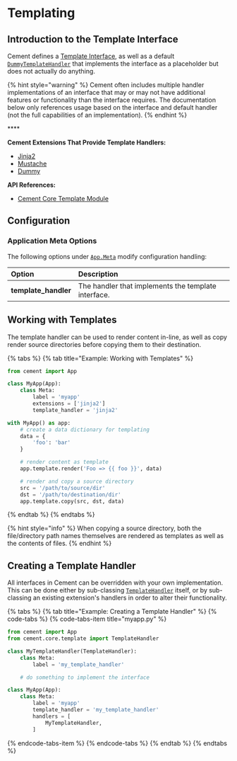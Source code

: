 # Templating

## Introduction to the Template Interface <a id="introduction-to-the-output-interface"></a>

Cement defines a [Template Interface](https://cement.readthedocs.io/en/3.0/api/core/template/#cement.core.template.TemplateInterface), as well as a default [`DummyTemplateHandler`](https://cement.readthedocs.io/en/3.0/api/ext/ext_dummy/#cement.ext.ext_dummy.DummyTemplateHandler) that implements the interface as a placeholder but does not actually do anything.

{% hint style="warning" %}
Cement often includes multiple handler implementations of an interface that may or may not have additional features or functionality than the interface requires. The documentation below only references usage based on the interface and default handler \(not the full capabilities of an implementation\).
{% endhint %}

\*\*\*\*

**Cement Extensions That Provide Template Handlers:**

* ​[Jinja2](../extensions/jinja2.md)
* [Mustache](../extensions/mustache.md)
* [Dummy](../extensions/dummy.md)

**API References:**

* [​Cement Core Template Module​](https://cement.readthedocs.io/en/3.0/api/core/template)

## **Configuration** <a id="configuration"></a>

### **Application Meta Options** <a id="application-meta-options"></a>

The following options under [`App.Meta`](https://cement.readthedocs.io/en/3.0/api/core/foundation/#cement.core.foundation.App.Meta) modify configuration handling:

| **Option** | **Description** |
| :--- | :--- |
| **template\_handler** | The handler that implements the template interface. |

## Working with Templates

The template handler can be used to render content in-line, as well as copy render source directories before copying them to their destination.

{% tabs %}
{% tab title="Example: Working with Templates" %}
```python
from cement import App

class MyApp(App):
    class Meta:
        label = 'myapp'
        extensions = ['jinja2']
        template_handler = 'jinja2'

with MyApp() as app:
    # create a data dictionary for templating
    data = {
        'foo': 'bar'
    }

    # render content as template
    app.template.render('Foo => {{ foo }}', data)

    # render and copy a source directory
    src = '/path/to/source/dir'
    dst = '/path/to/destination/dir'
    app.template.copy(src, dst, data)
```
{% endtab %}
{% endtabs %}

{% hint style="info" %}
When copying a source directory, both the file/directory path names themselves are rendered as templates as well as the contents of files.
{% endhint %}

## Creating a Template Handler

All interfaces in Cement can be overridden with your own implementation. This can be done either by sub-classing [`TemplateHandler`](https://cement.readthedocs.io/en/3.0/api/core/template/#cement.core.template.TemplateHandler) itself, or by sub-classing an existing extension's handlers in order to alter their functionality.

{% tabs %}
{% tab title="Example: Creating a Template Handler" %}
{% code-tabs %}
{% code-tabs-item title="myapp.py" %}
```python
from cement import App
from cement.core.template import TemplateHandler

class MyTemplateHandler(TemplateHandler):
    class Meta:
        label = 'my_template_handler'

    # do something to implement the interface

class MyApp(App):
    class Meta:
        label = 'myapp'
        template_handler = 'my_template_handler'
        handlers = [
            MyTemplateHandler,
        ]
```
{% endcode-tabs-item %}
{% endcode-tabs %}
{% endtab %}
{% endtabs %}

